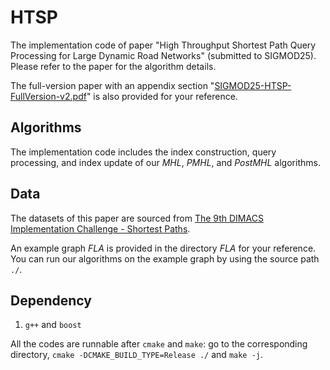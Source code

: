 # HTSP
The implementation code of paper "High Throughput Shortest Path Query Processing for Large Dynamic Road Networks" (submitted to SIGMOD25). Please refer to the paper for the algorithm details. 

The full-version paper with an appendix section "[SIGMOD25-HTSP-FullVersion-v2.pdf](https://github.com/ZXJ-DSA/HTSP/blob/main/SIGMOD25-HTSP-FullVersion-v2.pdf)" is also provided for your reference.

## Algorithms

The implementation code includes the index construction, query processing, and index update of our *MHL*, *PMHL*, and *PostMHL* algorithms. 


## Data
The datasets of this paper are sourced from [The 9th DIMACS Implementation Challenge - Shortest Paths](http://users.diag.uniroma1.it/challenge9/download.shtml). 

An example graph *FLA* is provided in the directory *FLA* for your reference. You can run our algorithms on the example graph by using the source path `./`. 


## Dependency

1. `g++` and `boost`

All the codes are runnable after `cmake` and `make`: go to the corresponding directory, `cmake -DCMAKE_BUILD_TYPE=Release ./` and `make -j`.

